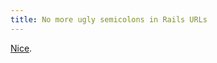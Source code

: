 ```yaml
---
title: No more ugly semicolons in Rails URLs
---
```


[Nice](http://blog.railsconsulting.com/2007/3/29/restful-change).
